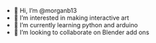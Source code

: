 - 👋 Hi, I’m @morganb13
- 👀 I’m interested in making interactive art
- 🌱 I’m currently learning python and arduino
- 💞️ I’m looking to collaborate on Blender add ons


<!---
morganb13/morganb13 is a ✨ special ✨ repository because its `README.md` (this file) appears on your GitHub profile.
You can click the Preview link to take a look at your changes.
--->
